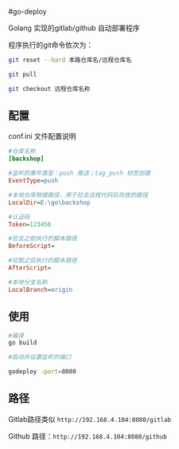 #go-deploy

Golang 实现的gitlab/github 自动部署程序

程序执行的git命令依次为：

```bash
git reset --hard 本路仓库名/远程仓库名

git pull

git checkout 远程仓库名称
```

## 配置

conf.ini 文件配置说明

```ini
#仓库名称
[backshop]

#监听的事件类型：push 推送；tag_push 标签创建
EventType=push

#本地仓库物理路径，用于拉去远程代码后存放的路径
LocalDir=E:\go\backshop

#认证码
Token=123456

#拉去之前执行的脚本路径
BeforeScript=

#拉取之后执行的脚本路径
AfterScript=

#本地分支名称
LocalBranch=origin

```

## 使用

```bash
#编译
go build

#启动并设置监听的端口

godeploy -port=8080

```

## 路径

Gitlab路径类似 `http://192.168.4.104:8080/gitlab`

Github 路径：`http://192.168.4.104:8080/github`

